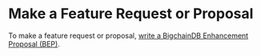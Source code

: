 <!---
Copyright BigchainDB GmbH and BigchainDB contributors
SPDX-License-Identifier: (Apache-2.0 AND CC-BY-4.0)
Code is Apache-2.0 and docs are CC-BY-4.0
--->

# Make a Feature Request or Proposal

To make a feature request or proposal, [write a BigchainDB Enhancement Proposal (BEP)](write-a-bep).
